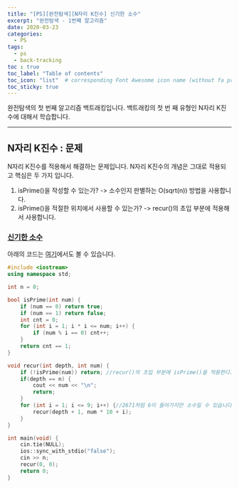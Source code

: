 ```yaml
---
title: "[PS][완전탐색][N자리 K진수] 신기한 소수"
excerpt: "완전탐색 - 1번째 알고리즘"
date: 2020-03-23
categories:
  - PS
tags:
  - ps 
  - back-tracking
toc : true
toc_label: "Table of contents"
toc_icon: "list"  # corresponding Font Awesome icon name (without fa prefix)
toc_sticky: true
---
```


완전탐색의 첫 번째 알고리즘 백트래킹입니다. 백트래킹의 첫 번 째 유형인 N자리 K진수에 대해서 학습합니다.
- - -

## N자리 K진수 : 문제

N자리 K진수를 적용해서 해결하는 문제입니다. N자리 K진수의 개념은 그대로 적용되고 핵심은 두 가지 입니다.

1. isPrime()을 작성할 수 있는가? -> 소수인지 판별하는 O(sqrt(n)) 방법을 사용합니다. 
1. isPrime()을 적절한 위치에서 사용할 수 있는가? -> recur()의 초입 부분에 적용해서 사용합니다. 

### [신기한 소수](https://www.acmicpc.net/problem/2023)

아래의 코드는 [여기](https://gist.github.com/niklasjang/c06fbd3b76ae7a3e76cdc1811abd1d17)에서도 볼 수 있습니다.  

```cpp
#include <iostream>
using namespace std;

int n = 0;

bool isPrime(int num) {
	if (num == 0) return true;
	if (num == 1) return false;
	int cnt = 0;
	for (int i = 1; i * i <= num; i++) {
		if (num % i == 0) cnt++;
	}
	return cnt == 1;
}

void recur(int depth, int num) {
	if (!isPrime(num)) return; //recur()의 초입 부분에 isPrime()을 적용한다. 
	if(depth == n) {
		cout << num << "\n";
		return;
	}
	for (int i = 1; i <= 9; i++) {//2671처럼 6이 들어가지만 소수일 수 있습니다. 
		recur(depth + 1, num * 10 + i);
	}
}

int main(void) {
	cin.tie(NULL);
	ios::sync_with_stdio("false");
	cin >> n;
	recur(0, 0);
	return 0;
}
```


